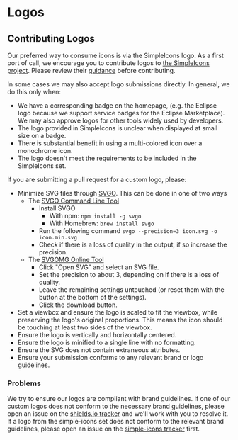 # Logos

## Contributing Logos

Our preferred way to consume icons is via the SimpleIcons logo. As a first port of call, we encourage you to contribute logos to [the SimpleIcons project][simple-icons github]. Please review their [guidance](https://github.com/simple-icons/simple-icons/blob/develop/CONTRIBUTING.md) before contributing.

In some cases we may also accept logo submissions directly. In general, we do this only when:

- We have a corresponding badge on the homepage, (e.g. the Eclipse logo because we support service badges for the Eclipse Marketplace). We may also approve logos for other tools widely used by developers.
- The logo provided in SimpleIcons is unclear when displayed at small size on a badge.
- There is substantial benefit in using a multi-colored icon over a monochrome icon.
- The logo doesn't meet the requirements to be included in the SimpleIcons set.

If you are submitting a pull request for a custom logo, please:

- Minimize SVG files through [SVGO][]. This can be done in one of two ways
  - The [SVGO Command Line Tool][svgo]
    - Install SVGO
      - With npm: `npm install -g svgo`
      - With Homebrew: `brew install svgo`
    - Run the following command `svgo --precision=3 icon.svg -o icon.min.svg`
    - Check if there is a loss of quality in the output, if so increase the precision.
  - The [SVGOMG Online Tool][svgomg]
    - Click "Open SVG" and select an SVG file.
    - Set the precision to about 3, depending on if there is a loss of quality.
    - Leave the remaining settings untouched (or reset them with the button at the bottom of the settings).
    - Click the download button.
- Set a viewbox and ensure the logo is scaled to fit the viewbox, while preserving the logo's original proportions. This means the icon should be touching at least two sides of the viewbox.
- Ensure the logo is vertically and horizontally centered.
- Ensure the logo is minified to a single line with no formatting.
- Ensure the SVG does not contain extraneous attributes.
- Ensure your submission conforms to any relevant brand or logo guidelines.

### Problems

We try to ensure our logos are compliant with brand guidelines. If one of our custom logos does not conform to the necessary brand guidelines, please open an issue on the [shields.io tracker](https://github.com/badges/shields/issues) and we'll work with you to resolve it. If a logo from the simple-icons set does not conform to the relevant brand guidelines, please open an issue on the [simple-icons tracker](https://github.com/simple-icons/simple-icons/issues) first.

[simple-icons github]: https://github.com/simple-icons/simple-icons
[svgo]: https://github.com/svg/svgo
[svgomg]: https://jakearchibald.github.io/svgomg/
